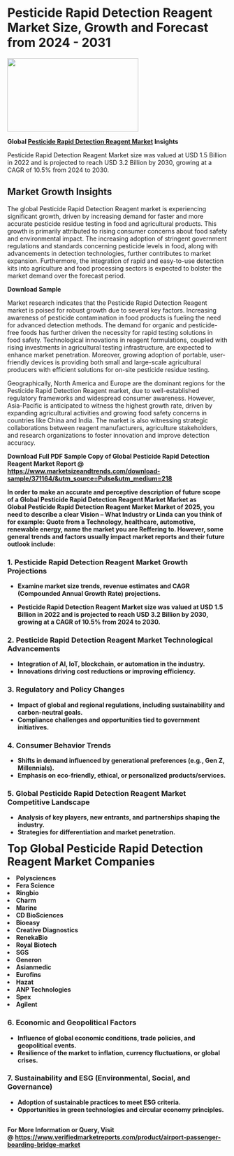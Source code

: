 <H1>Pesticide Rapid Detection Reagent Market Size, Growth and Forecast from 2024 - 2031</H1><img class="aligncenter size-medium wp-image-584254" src="https://thirdeyenews.in/wp-content/uploads/2024/09/Global-Market-Research-300x168.jpeg" alt="" width="300" height="168" /><p><strong>Global&nbsp;<a href="https://www.marketsizeandtrends.com/download-sample/371164/&amp;utm_source=Pulse&amp;utm_medium=218">Pesticide Rapid Detection Reagent Market</a> Insights</strong></p><p>Pesticide Rapid Detection Reagent Market size was valued at USD 1.5 Billion in 2022 and is projected to reach USD 3.2 Billion by 2030, growing at a CAGR of 10.5% from 2024 to 2030.</p><p><h2>Market Growth Insights</h2> <p>The global Pesticide Rapid Detection Reagent market is experiencing significant growth, driven by increasing demand for faster and more accurate pesticide residue testing in food and agricultural products. This growth is primarily attributed to rising consumer concerns about food safety and environmental impact. The increasing adoption of stringent government regulations and standards concerning pesticide levels in food, along with advancements in detection technologies, further contributes to market expansion. Furthermore, the integration of rapid and easy-to-use detection kits into agriculture and food processing sectors is expected to bolster the market demand over the forecast period.</p> <p><strong>Download Sample</strong></p> <p>Market research indicates that the Pesticide Rapid Detection Reagent market is poised for robust growth due to several key factors. Increasing awareness of pesticide contamination in food products is fueling the need for advanced detection methods. The demand for organic and pesticide-free foods has further driven the necessity for rapid testing solutions in food safety. Technological innovations in reagent formulations, coupled with rising investments in agricultural testing infrastructure, are expected to enhance market penetration. Moreover, growing adoption of portable, user-friendly devices is providing both small and large-scale agricultural producers with efficient solutions for on-site pesticide residue testing.</p> <p>Geographically, North America and Europe are the dominant regions for the Pesticide Rapid Detection Reagent market, due to well-established regulatory frameworks and widespread consumer awareness. However, Asia-Pacific is anticipated to witness the highest growth rate, driven by expanding agricultural activities and growing food safety concerns in countries like China and India. The market is also witnessing strategic collaborations between reagent manufacturers, agriculture stakeholders, and research organizations to foster innovation and improve detection accuracy.</p> <p><strong></p><p><span class=""><strong>Download Full PDF Sample Copy of Global Pesticide Rapid Detection Reagent Market Report</strong> @ <a href="https://www.marketsizeandtrends.com/download-sample/371164/&amp;utm_source=Pulse&amp;utm_medium=218" target="_blank">https://www.marketsizeandtrends.com/download-sample/371164/&amp;utm_source=Pulse&amp;utm_medium=218</a></span></p><p>In order to make an accurate and perceptive description of future scope of a Global&nbsp;Pesticide Rapid Detection Reagent Market Market as Global&nbsp;Pesticide Rapid Detection Reagent Market Market of 2025, you need to describe a clear Vision &ndash; What Industry or Linda can you think of for example: Quote from a Technology, healthcare, automotive, renewable energy, name the market you are Reffering to. However, some general trends and factors usually impact market reports and their future outlook include:</p><h3>1.&nbsp;<strong>Pesticide Rapid Detection Reagent Market Growth Projections</strong></h3><ul><li>Examine market size trends, revenue estimates and CAGR (Compounded Annual Growth Rate) projections.</li><li><p>Pesticide Rapid Detection Reagent Market size was valued at USD 1.5 Billion in 2022 and is projected to reach USD 3.2 Billion by 2030, growing at a CAGR of 10.5% from 2024 to 2030.</p></li></ul><h3>2.&nbsp;<strong>Pesticide Rapid Detection Reagent Market Technological Advancements</strong></h3><ul><li>Integration of AI, IoT, blockchain, or automation in the industry.</li><li>Innovations driving cost reductions or improving efficiency.</li></ul><h3>3.&nbsp;<strong>Regulatory and Policy Changes</strong></h3><ul><li>Impact of global and regional regulations, including sustainability and carbon-neutral goals.</li><li>Compliance challenges and opportunities tied to government initiatives.</li></ul><h3>4.&nbsp;<strong>Consumer Behavior Trends</strong></h3><ul><li>Shifts in demand influenced by generational preferences (e.g., Gen Z, Millennials).</li><li>Emphasis on eco-friendly, ethical, or personalized products/services.</li></ul><h3>5.&nbsp;<strong>Global Pesticide Rapid Detection Reagent Market Competitive Landscape</strong></h3><ul><li>Analysis of key players, new entrants, and partnerships shaping the industry.</li><li>Strategies for differentiation and market penetration.</li></ul><p data-pm-slice="1 1 []"><span style="color: inherit; font-family: inherit; font-size: 25px;">Top Global Pesticide Rapid Detection Reagent Market Companies</span></p><div class="" data-test-id=""><p><li>Polysciences</li><li> Fera Science</li><li> Ringbio</li><li> Charm</li><li> Marine</li><li> CD BioSciences</li><li> Bioeasy</li><li> Creative Diagnostics</li><li> RenekaBio</li><li> Royal Biotech</li><li> SGS</li><li> Generon</li><li> Asianmedic</li><li> Eurofins</li><li> Hazat</li><li> ANP Technologies</li><li> Spex</li><li> Agilent</li></p></div><h3>6.&nbsp;<strong>Economic and Geopolitical Factors</strong></h3><ul><li>Influence of global economic conditions, trade policies, and geopolitical events.</li><li>Resilience of the market to inflation, currency fluctuations, or global crises.</li></ul><h3>7.&nbsp;<strong>Sustainability and ESG (Environmental, Social, and Governance)</strong></h3><ul><li>Adoption of sustainable practices to meet ESG criteria.</li><li>Opportunities in green technologies and circular economy principles.</li></ul><h2><strong style="font-size: 14px;">For More Information or Query, Visit @&nbsp;</strong><a style="background-color: #ffffff; font-size: 14px;" href="https://www.marketsizeandtrends.com/report/pesticide-rapid-detection-reagent-market/" target="_blank">https://www.verifiedmarketreports.com/product/airport-passenger-boarding-bridge-market</a></h2>
